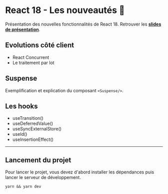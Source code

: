 # React 18 - Les nouveautés 🚀

Présentation des nouvelles fonctionnalités de React 18.
Retrouver les [**slides de présentation**](https://slides.com/julienmaffar/deck-347c99/fullscreen).

## Evolutions côté client

- React Concurrent
- Le traitement par lot

## Suspense

Exemplification et explication du composant `<Suspense/>`.

## Les hooks

- useTransition()
- useDeferredValue()
- useSyncExternalStore()
- useId()
- useInsertionEffect()

---

## Lancement du projet

Pour lancer le projet, vous devez d'abord installer les dépendances puis lancer le serveur de développement.

```
yarn && yarn dev
```
